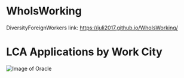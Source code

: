 # WhoIsWorking
DiversityForeignWorkers
link: https://juli2017.github.io/WhoIsWorking/

# LCA Applications by Work City

![Image of Oracle](https://juli2017.github.io/WhoIsWorking/img/oracle-aerial=bang.jpg)
